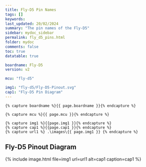 ```yaml
---
title: Fly-D5 Pin Names
tags: []
keywords: 
last_updated: 20/02/2024
summary: "The pin names of the Fly-D5"
sidebar: mydoc_sidebar
permalink: fly_d5_pins.html
folder: mydoc
comments: false
toc: true
datatable: true

boardname: Fly-D5
version: v2

mcu: "fly-d5"

img1: "fly-d5/Fly-D5-Pinout.svg"
cap1: "Fly-D5 Pin Diagram"
---
```


    {% capture boardname %}{{ page.boardname }}{% endcapture %}

    {% capture mcu %}{{ page.mcu }}{% endcapture %}

    {% capture img1 %}{{page.img1 }}{% endcapture %}
    {% capture cap1 %}{{page.cap1 }}{% endcapture %}
    {% capture url1 %} .\images\{{ page.img1 }} {% endcapture %}

## Fly-D5 Pinout Diagram

{%
include image.html
file=img1
url=url1
alt=cap1
caption=cap1
%}

